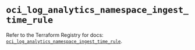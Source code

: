 # `oci_log_analytics_namespace_ingest_time_rule`

Refer to the Terraform Registry for docs: [`oci_log_analytics_namespace_ingest_time_rule`](https://registry.terraform.io/providers/oracle/oci/6.18.0/docs/resources/log_analytics_namespace_ingest_time_rule).
